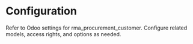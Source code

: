 # Configuration

Refer to Odoo settings for rma_procurement_customer. Configure related models, access rights, and options as needed.
